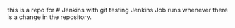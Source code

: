 this is a repo for # Jenkins with git testing
Jenkins Job runs whenever there is a change in the repository.
